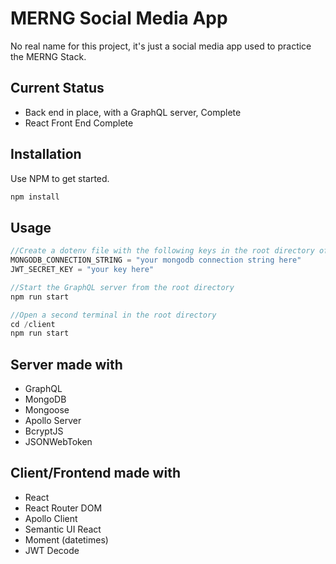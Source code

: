 # MERNG Social Media App

No real name for this project, it's just a social media app used to practice the MERNG Stack.

## Current Status

- Back end in place, with a GraphQL server, Complete
- React Front End Complete

## Installation

Use NPM to get started.

```bash
npm install
```

## Usage

```javascript
//Create a dotenv file with the following keys in the root directory of the project (.env)
MONGODB_CONNECTION_STRING = "your mongodb connection string here"
JWT_SECRET_KEY = "your key here"

//Start the GraphQL server from the root directory
npm run start

//Open a second terminal in the root directory
cd /client
npm run start

```

## Server made with

- GraphQL
- MongoDB
- Mongoose
- Apollo Server
- BcryptJS
- JSONWebToken

## Client/Frontend made with

- React
- React Router DOM
- Apollo Client
- Semantic UI React
- Moment (datetimes)
- JWT Decode
